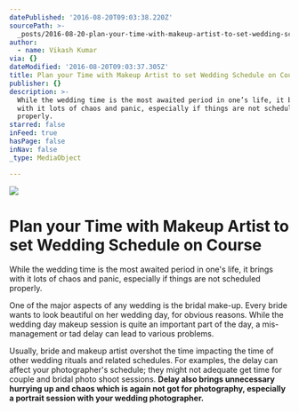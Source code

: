 ```yaml
---
datePublished: '2016-08-20T09:03:38.220Z'
sourcePath: >-
  _posts/2016-08-20-plan-your-time-with-makeup-artist-to-set-wedding-schedule-on.md
author:
  - name: Vikash Kumar
via: {}
dateModified: '2016-08-20T09:03:37.305Z'
title: Plan your Time with Makeup Artist to set Wedding Schedule on Course
publisher: {}
description: >-
  While the wedding time is the most awaited period in one’s life, it brings
  with it lots of chaos and panic, especially if things are not scheduled
  properly.
starred: false
inFeed: true
hasPage: false
inNav: false
_type: MediaObject

---
```

![](https://the-grid-user-content.s3-us-west-2.amazonaws.com/13222d94-f9cd-4129-8e46-a39420e9f006.jpg)

# **Plan your Time with Makeup Artist to set Wedding Schedule on Course**

While the wedding time is the most awaited period in one's life, it brings with it lots of chaos and panic, especially if things are not scheduled properly.

One of the major aspects of any wedding is the bridal make-up. Every bride wants to look beautiful on her wedding day, for obvious reasons. While the wedding day makeup session is quite an important part of the day, a mis-management or tad delay can lead to various problems.

Usually, bride and makeup artist overshot the time impacting the time of other wedding rituals and related schedules. For examples, the delay can affect your photographer's schedule; they might not adequate get time for couple and bridal photo shoot sessions. **Delay also brings unnecessary hurrying up and chaos which is again not got for photography, especially a portrait session with your wedding photographer.**